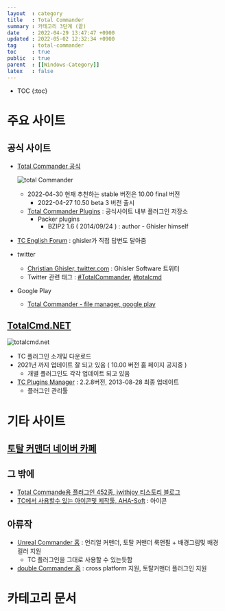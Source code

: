 ```yaml
---
layout  : category
title   : Total Commander 
summary : 카테고리 3단계 (끝) 
date    : 2022-04-29 13:47:47 +0900
updated : 2022-05-02 12:32:34 +0900
tag     : total-commander
toc     : true
public  : true
parent  : [[Windows-Category]] 
latex   : false
---
```

* TOC
{:toc}

# 주요 사이트

## 공식 사이트 
  * [Total Commander 공식](https://www.ghisler.com/)

    ![total Commander](https://www.ghisler.com/images/top.logo.gif)

    * 2022-04-30 현재 추천하는 stable 버전은 10.00 final 버전
      * 2022-04-27 10.50 beta 3 버전 출시 
    * [Total Commander Plugins](https://www.ghisler.com/plugins.htm) : 공식사이트 내부 플러그인 저장소
      * Packer plugins
        * BZIP2 1.6 ( 2014/09/24 ) : author - Ghisler himself 
  * [TC English Forum](https://www.ghisler.ch/board/index.php?language=english) :  ghisler가 직접 답변도 달아줌
  * twitter
    * [Christian Ghisler, twitter.com](https://twitter.com/GhislerSoftware) : Ghisler Software 트위터
    * Twitter 관련 태그 : [#TotalCommander](https://twitter.com/hashtag/Totalcommander?src=hashtag_click), [#totalcmd](https://twitter.com/hashtag/totalcmd?src=hashtag_click) 
  * Google Play
    * [Total Commander - file manager, google play](https://play.google.com/store/apps/details?id=com.ghisler.android.TotalCommander) 
  
## [TotalCmd.NET](https://totalcmd.net/)

![totalcmd.net](https://totalcmd.net/pics/tc1.gif)

* TC 플러그인 소개및 다운로드
* 2021년 까지 업데이트 잘 되고 있음 ( 10.00 버전 홈 페이지 공지중 )
  * 개별 플러그인도 각각 업데이트 되고 있음
* [TC Plugins Manager](https://totalcmd.net/plugring/tc_plugman.html) : 2.2.8버전,  2013-08-28 최종 업데이트
  * 플러그인 관리툴 

# 기타 사이트

## [토탈 커맨더 네이버 카페](http://cafe.naver.com/totalcommander)

## 그 밖에 

* [Total Commande용 플러그인 452종, iwithjoy 티스토리 블로그](https://iwithjoy.tistory.com/entry/Total-Commander%EC%9A%A9-%ED%94%8C%EB%9F%AC%EA%B7%B8%EC%9D%B8-452%EC%A2%85)
* [TC에서 사용할수 있는 아이콘및 제작툴, AHA-Soft](http://www.aha-soft.com/index.htm) : 아이콘

## 아류작

* [Unreal Commander 홈](https://x-diesel.com/) : 언리얼 커맨더, 토탈 커맨더 룩앤필 + 배경그림및 배경컬러 지원
  * TC 플러그인을 그대로 사용할 수 있는듯함 
* [double Commander 홈](https://doublecmd.sourceforge.io/) : cross platform 지원, 토탈커맨더 플러그인 지원

# 카테고리 문서
